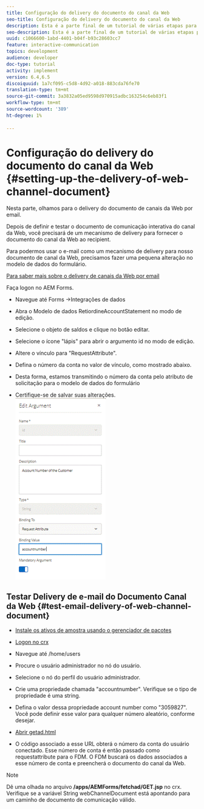 ```yaml
---
title: Configuração do delivery do documento do canal da Web
seo-title: Configuração do delivery do documento do canal da Web
description: Esta é a parte final de um tutorial de várias etapas para criar seu primeiro documento de comunicação interativo. Nesta parte, olhamos para o delivery do documento de canais da Web por email.
seo-description: Esta é a parte final de um tutorial de várias etapas para criar seu primeiro documento de comunicação interativo. Nesta parte, olhamos para o delivery do documento de canais da Web por email.
uuid: c1066600-1abd-4401-b04f-b93c28603cc7
feature: interactive-communication
topics: development
audience: developer
doc-type: tutorial
activity: implement
version: 6.4,6.5
discoiquuid: 1a7cf095-c5d8-4d92-a018-883cda76fe70
translation-type: tm+mt
source-git-commit: 3a3832a05ed9598d970915adbc163254c6eb83f1
workflow-type: tm+mt
source-wordcount: '389'
ht-degree: 1%

---
```



# Configuração do delivery do documento do canal da Web {#setting-up-the-delivery-of-web-channel-document}


Nesta parte, olhamos para o delivery do documento de canais da Web por email.

Depois de definir e testar o documento de comunicação interativa do canal da Web, você precisará de um mecanismo de delivery para fornecer o documento do canal da Web ao recipient.

Para podermos usar o e-mail como um mecanismo de delivery para nosso documento de canal da Web, precisamos fazer uma pequena alteração no modelo de dados do formulário.

[Para saber mais sobre o delivery de canais da Web por email](/help/forms/interactive-communications/delivery-of-web-channel-document-tutorial-use.md)

Faça logon no AEM Forms.

* Navegue até Forms ->Integrações de dados

* Abra o Modelo de dados RetiordineAccountStatement no modo de edição.

* Selecione o objeto de saldos e clique no botão editar.

* Selecione o ícone &quot;lápis&quot; para abrir o argumento id no modo de edição.

* Altere o vínculo para &quot;RequestAttribute&quot;.

* Defina o número da conta no valor de vínculo, como mostrado abaixo.

* Desta forma, estamos transmitindo o número da conta pelo atributo de solicitação para o modelo de dados do formulário

* Certifique-se de salvar suas alterações.
   ![fdm](assets/requestattribute.gif)

## Testar Delivery de e-mail do Documento Canal da Web {#test-email-delivery-of-web-channel-document}

* [Instale os ativos de amostra usando o gerenciador de pacotes](assets/webchanneldelivery.zip)
* [Logon no crx](http://localhost:4502/crx/de/index.jsp#)

* Navegue até /home/users

* Procure o usuário administrador no nó do usuário.

* Selecione o nó do perfil do usuário administrador.

* Crie uma propriedade chamada &quot;accountnumber&quot;. Verifique se o tipo de propriedade é uma string.

* Defina o valor dessa propriedade account number como &quot;3059827&quot;. Você pode definir esse valor para qualquer número aleatório, conforme desejar.

* [Abrir getad.html](http://localhost:4502/content/getad.html)

* O código associado a esse URL obterá o número da conta do usuário conectado. Esse número de conta é então passado como requestattribute para o FDM. O FDM buscará os dados associados a esse número de conta e preencherá o documento do canal da Web.

>[!NOTE]
>
>Dê uma olhada no arquivo **/apps/AEMForms/fetchad/GET.jsp** no crx. Verifique se a variável String webChannelDocument está apontando para um caminho de documento de comunicação válido.
